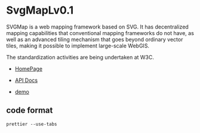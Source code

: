 # SvgMapLv0.1

SVGMap is a web mapping framework based on SVG. It has decentralized mapping capabilities that conventional mapping frameworks do not have, as well as an advanced tiling mechanism that goes beyond ordinary vector tiles, making it possible to implement large-scale WebGIS.

The standardization activities are being undertaken at W3C.

* [HomePage](https://svgmap.org/)

* [API Docs](https://www.svgmap.org/wiki/index.php?title=%E8%A7%A3%E8%AA%AC%E6%9B%B8)

* [demo](https://svgmap.org/devinfo/devkddi/lvl0.1/demos/demo0.html)


## code format
```prettier --use-tabs``` 
